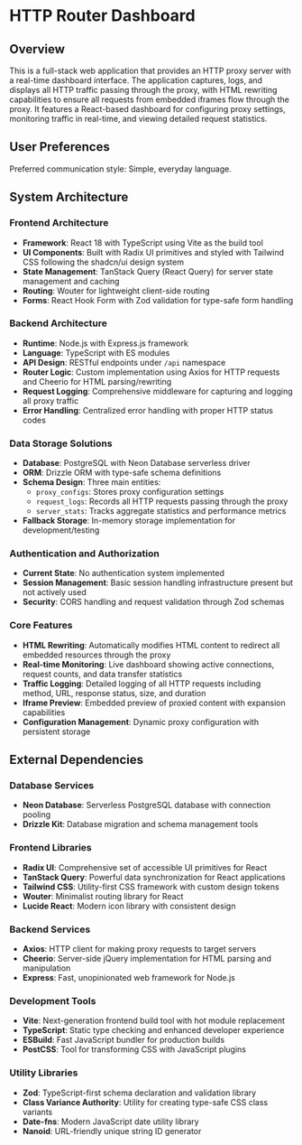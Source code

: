 # HTTP Router Dashboard

## Overview

This is a full-stack web application that provides an HTTP proxy server with a real-time dashboard interface. The application captures, logs, and displays all HTTP traffic passing through the proxy, with HTML rewriting capabilities to ensure all requests from embedded iframes flow through the proxy. It features a React-based dashboard for configuring proxy settings, monitoring traffic in real-time, and viewing detailed request statistics.

## User Preferences

Preferred communication style: Simple, everyday language.

## System Architecture

### Frontend Architecture
- **Framework**: React 18 with TypeScript using Vite as the build tool
- **UI Components**: Built with Radix UI primitives and styled with Tailwind CSS following the shadcn/ui design system
- **State Management**: TanStack Query (React Query) for server state management and caching
- **Routing**: Wouter for lightweight client-side routing
- **Forms**: React Hook Form with Zod validation for type-safe form handling

### Backend Architecture
- **Runtime**: Node.js with Express.js framework
- **Language**: TypeScript with ES modules
- **API Design**: RESTful endpoints under `/api` namespace
- **Router Logic**: Custom implementation using Axios for HTTP requests and Cheerio for HTML parsing/rewriting
- **Request Logging**: Comprehensive middleware for capturing and logging all proxy traffic
- **Error Handling**: Centralized error handling with proper HTTP status codes

### Data Storage Solutions
- **Database**: PostgreSQL with Neon Database serverless driver
- **ORM**: Drizzle ORM with type-safe schema definitions
- **Schema Design**: Three main entities:
  - `proxy_configs`: Stores proxy configuration settings
  - `request_logs`: Records all HTTP requests passing through the proxy
  - `server_stats`: Tracks aggregate statistics and performance metrics
- **Fallback Storage**: In-memory storage implementation for development/testing

### Authentication and Authorization
- **Current State**: No authentication system implemented
- **Session Management**: Basic session handling infrastructure present but not actively used
- **Security**: CORS handling and request validation through Zod schemas

### Core Features
- **HTML Rewriting**: Automatically modifies HTML content to redirect all embedded resources through the proxy
- **Real-time Monitoring**: Live dashboard showing active connections, request counts, and data transfer statistics
- **Traffic Logging**: Detailed logging of all HTTP requests including method, URL, response status, size, and duration
- **Iframe Preview**: Embedded preview of proxied content with expansion capabilities
- **Configuration Management**: Dynamic proxy configuration with persistent storage

## External Dependencies

### Database Services
- **Neon Database**: Serverless PostgreSQL database with connection pooling
- **Drizzle Kit**: Database migration and schema management tools

### Frontend Libraries
- **Radix UI**: Comprehensive set of accessible UI primitives for React
- **TanStack Query**: Powerful data synchronization for React applications
- **Tailwind CSS**: Utility-first CSS framework with custom design tokens
- **Wouter**: Minimalist routing library for React
- **Lucide React**: Modern icon library with consistent design

### Backend Services
- **Axios**: HTTP client for making proxy requests to target servers
- **Cheerio**: Server-side jQuery implementation for HTML parsing and manipulation
- **Express**: Fast, unopinionated web framework for Node.js

### Development Tools
- **Vite**: Next-generation frontend build tool with hot module replacement
- **TypeScript**: Static type checking and enhanced developer experience
- **ESBuild**: Fast JavaScript bundler for production builds
- **PostCSS**: Tool for transforming CSS with JavaScript plugins

### Utility Libraries
- **Zod**: TypeScript-first schema declaration and validation library
- **Class Variance Authority**: Utility for creating type-safe CSS class variants
- **Date-fns**: Modern JavaScript date utility library
- **Nanoid**: URL-friendly unique string ID generator